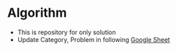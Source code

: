 # Algorithm

* This is repository for only solution
* Update Category, Problem in following [Google Sheet](https://docs.google.com/spreadsheets/d/1Wo5Z4E3ViISDVqQ5ATPbtEglzuaVEbCFIzMJ0GpiRiQ/edit)
